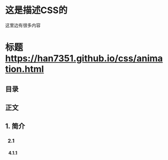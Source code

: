 # 这是描述CSS的
这里边有很多内容
<br />
# 标题 https://han7351.github.io/css/animation.html
## 目录 
## 正文
 
## 1. 简介
### &nbsp;&nbsp;2.1 
#### &nbsp;&nbsp; 4.1.1 
